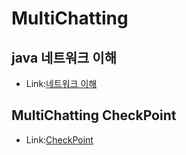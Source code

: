 MultiChatting
==============
## java 네트워크 이해
* Link:[네트워크 이해](network.md)

## MultiChatting CheckPoint
* Link:[CheckPoint](checkPoint.md)
